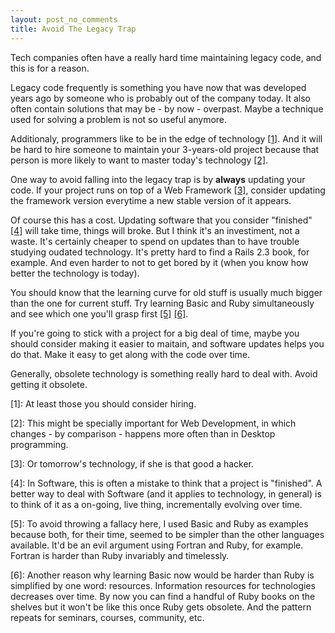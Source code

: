 ```yaml
---
layout: post_no_comments
title: Avoid The Legacy Trap
---
```


<span class="drops">T</span>ech companies often have a really hard time maintaining legacy code, and this is for a reason.

Legacy code frequently is something you have now that was developed years ago by someone who is probably out of the company today. It also often contain solutions that may be - by now - overpast. Maybe a technique used for solving a problem is not so useful anymore.

Additionaly, programmers like to be in the edge of technology <a href="#foot-link-1">[1]</a>. And it will be hard to hire someone to maintain your 3-years-old project because that person is more likely to want to master today's technology <a href="#foot-link-2">[2]</a>.

One way to avoid falling into the legacy trap is by **always** updating your code. If your project runs on top of a Web Framework <a href="#foot-link-3">[3]</a>, consider updating the framework version everytime a new stable version of it appears.

Of course this has a cost. Updating software that you consider "finished" <a href="#foot-link-4">[4]</a> will take time, things will broke. But I think it's an investiment, not a waste. It's certainly cheaper to spend on updates than to have trouble studying oudated technology. It's pretty hard to find a Rails 2.3 book, for example. And even harder to not to get bored by it (when you know how better the technology is today).

You should know that the learning curve for old stuff is usually much bigger than the one for current stuff. Try learning Basic and Ruby simultaneously and see which one you'll grasp first <a href="#foot-link-5">[5]</a> <a href="#foot-link-6">[6]</a>.

If you're going to stick with a project for a big deal of time, maybe you should consider making it easier to maitain, and software updates helps you do that. Make it easy to get along with the code over time.

Generally, obsolete technology is something really hard to deal with. Avoid getting it obsolete.

<p class="foot-link" id="foot-link-1">[1]: At least those you should consider hiring.</p>

<p class="foot-link" id="foot-link-2">[2]: This might be specially important for Web Development, in which changes - by comparison - happens more often than in Desktop programming.</p>

<p class="foot-link" id="foot-link-3">[3]: Or tomorrow's technology, if she is that good a hacker.</p>

<p class="foot-link" id="foot-link-4">[4]: In Software, this is often a mistake to think that a project is "finished". A better way to deal with Software (and it applies to technology, in general) is to think of it as a on-going, live thing, incrementally evolving over time.</p>

<p class="foot-link" id="foot-link-5">[5]: To avoid throwing a fallacy here, I used Basic and Ruby as examples because both, for their time, seemed to be simpler than the other languages available. It'd be an evil argument using Fortran and Ruby, for example. Fortran is harder than Ruby invariably and timelessly.</p>

<p class="foot-link" id="foot-link-6">[6]: Another reason why learning Basic now would be harder than Ruby is simplified by one word: resources. Information resources for technologies decreases over time. By now you can find a handful of Ruby books on the shelves but it won't be like this once Ruby gets obsolete. And the pattern repeats for seminars, courses, community, etc.</p>

